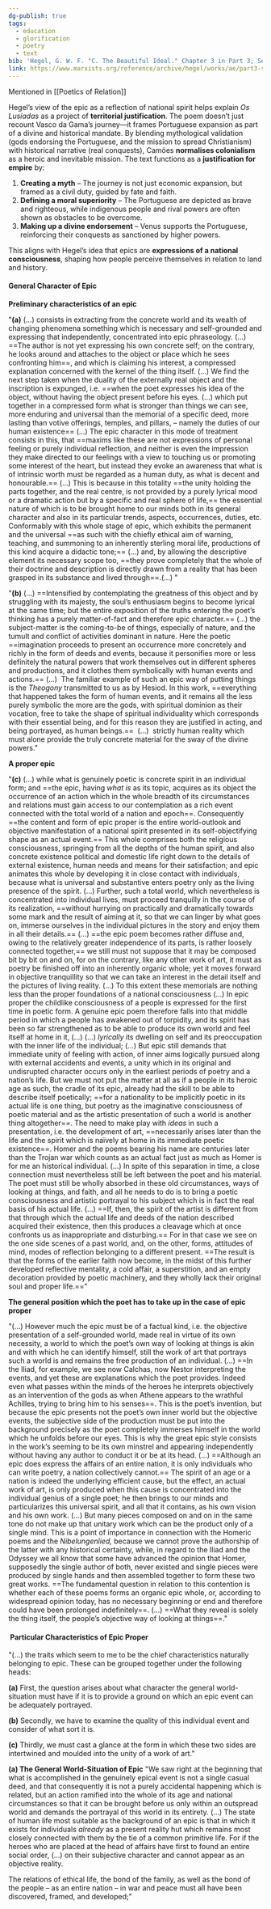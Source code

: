 ```yaml
---
dg-publish: true
tags:
  - education
  - glorification
  - poetry
  - text
bib: 'Hegel, G. W. F. "C. The Beautiful Ideal." Chapter 3 in Part 3, Section 3, of Aesthetics: Lectures on Fine Art. Translated by T. M. Knox. Marxists Internet Archive. Accessed May 19th, 2025. https://www.marxists.org/reference/archive/hegel/works/ae/part3-section3-chapter3.htm'
link: https://www.marxists.org/reference/archive/hegel/works/ae/part3-section3-chapter3.htm
---
```

Mentioned in [[Poetics of Relation]]

Hegel’s view of the epic as a reflection of national spirit helps explain _Os Lusíadas_ as a project of **territorial justification**. The poem doesn’t just recount Vasco da Gama’s journey—it frames Portuguese expansion as part of a divine and historical mandate. By blending mythological validation (gods endorsing the Portuguese, and the mission to spread Christianism) with historical narrative (real conquests), Camões **normalises colonialism** as a heroic and inevitable mission. The text functions as a **justification for empire** by:

1. **Creating a myth** – The journey is not just economic expansion, but framed as a civil duty, guided by fate and faith.
2. **Defining a moral superiority** – The Portuguese are depicted as brave and righteous, while indigenous people and rival powers are often shown as obstacles to be overcome.
3. **Making up a divine endorsement** – Venus supports the Portuguese, reinforcing their conquests as sanctioned by higher powers.

This aligns with Hegel’s idea that epics are **expressions of a national consciousness**, shaping how people perceive themselves in relation to land and history.

#### General Character of Epic

**Preliminary characteristics of an epic**

"**(a)** (...) consists in extracting from the concrete world and its wealth of changing phenomena something which is necessary and self-grounded and expressing that independently, concentrated into epic phraseology.
(...)
==The author is not yet expressing his own concrete self; on the contrary, he looks around and attaches to the object or place which he sees confronting him==, and which is claiming his interest, a compressed explanation concerned with the kernel of the thing itself.
(...)
We find the next step taken when the duality of the externally real object and the inscription is expunged, i.e. ==when the poet expresses his idea of the object, without having the object present before his eyes. (...) which put together in a compressed form what is stronger than things we can see, more enduring and universal than the memorial of a specific deed, more lasting than votive offerings, temples, and pillars, – namely the duties of our human existence== (...) The epic character in this mode of treatment consists in this, that ==maxims like these are not expressions of personal feeling or purely individual reflection, and neither is even the impression they make directed to our feelings with a view to touching us or promoting some interest of the heart, but instead they evoke an awareness that what is of intrinsic worth must be regarded as a human duty, as what is decent and honourable.==
(...)
This is because in this totality ==the unity holding the parts together, and the real centre, is not provided by a purely lyrical mood or a dramatic action but by a specific and real sphere of life,== the essential nature of which is to be brought home to our minds both in its general character and also in its particular trends, aspects, occurrences, duties, etc. Conformably with this whole stage of epic, which exhibits the permanent and the universal ==as such with the chiefly ethical aim of warning, teaching, and summoning to an inherently sterling moral life, productions of this kind acquire a didactic tone;== (...) and, by allowing the descriptive element its necessary scope too, ==they prove completely that the whole of their doctrine and description is directly drawn from a reality that has been grasped in its substance and lived through==.(...)
"

"**(b)** (...) 
==Intensified by contemplating the greatness of this object and by struggling with its majesty, the soul’s enthusiasm begins to become lyrical at the same time; but the entire exposition of the truths entering the poet’s thinking has a purely matter-of-fact and therefore epic character.== 
(...)
the subject-matter is the coming-to-be of things, especially of nature, and the tumult and conflict of activities dominant in nature. Here the poetic ==imagination proceeds to present an occurrence more concretely and richly in the form of deeds and events, because it personifies more or less definitely the natural powers that work themselves out in different spheres and productions, and it clothes them symbolically with human events and actions.==
(...)
 The familiar example of such an epic way of putting things is the _Theogony_ transmitted to us as by Hesiod. In this work, ==everything that happened takes the form of human events, and it remains all the less purely symbolic the more are the gods, with spiritual dominion as their vocation, free to take the shape of spiritual individuality which corresponds with their essential being, and for this reason they are justified in acting, and being portrayed, as human beings.==
 (...)
 strictly human reality which must alone provide the truly concrete material for the sway of the divine powers."

**A proper epic**

"**(c)** (...) while what is genuinely poetic is concrete spirit in an individual form; and ==the epic, having _what is_ as its topic, acquires as its object the occurrence of an action which in the whole breadth of its circumstances and relations must gain access to our contemplation as a rich event connected with the total world of a nation and epoch==. Consequently ==the content and form of epic proper is the entire world-outlook and objective manifestation of a national spirit presented in its self-objectifying shape as an actual event.== This whole comprises both the religious consciousness, springing from all the depths of the human spirit, and also concrete existence political and domestic life right down to the details of external existence, human needs and means for their satisfaction; and epic animates this whole by developing it in close contact with individuals, because what is universal and substantive enters poetry only as the living presence of the spirit.
(...)
Further, such a total world, which nevertheless is concentrated into individual lives, must proceed tranquilly in the course of its realization, ==without hurrying on practically and dramatically towards some mark and the result of aiming at it, so that we can linger by what goes on, immerse ourselves in the individual pictures in the story and enjoy them in all their details.== (...) ==the epic poem becomes rather diffuse and, owing to the relatively greater independence of its parts, is rather loosely connected together,== we still must not suppose that it may be composed bit by bit on and on, for on the contrary, like any other work of art, it must as poetry be finished off into an inherently organic whole; yet it moves forward in objective tranquillity so that we can take an interest in the detail itself and the pictures of living reality.
(...)
To this extent these memorials are nothing less than the proper foundations of a national consciousness 
(...)
In epic proper the childlike consciousness of a people is expressed for the first time in poetic form. A genuine epic poem therefore falls into that middle period in which a people has awakened out of torpidity, and its spirit has been so far strengthened as to be able to produce its own world and feel itself at home in it,
(...)
(...) _lyrically_ its dwelling on self and its preoccupation with the inner life of the individual; (...) But epic still demands that immediate unity of feeling with action, of inner aims logically pursued along with external accidents and events, a unity which in its original and undisrupted character occurs only in the earliest periods of poetry and a nation’s life.
But we must not put the matter at all as if a people in its heroic age as such, the cradle of its epic, already had the skill to be able to describe itself poetically; ==for a nationality to be implicitly poetic in its actual life is one thing, but poetry as the imaginative consciousness of poetic material and as the artistic presentation of such a world is another thing altogether==. The need to make play with _ideas_ in such a presentation, i.e. the development of art, ==necessarily arises later than the life and the spirit which is naïvely at home in its immediate poetic existence==. Homer and the poems bearing his name are centuries later than the Trojan war which counts as an actual fact just as much as Homer is for me an historical individual.
(...)
In spite of this separation in time, a close connection must nevertheless still be left between the poet and his material. The poet must still be wholly absorbed in these old circumstances, ways of looking at things, and faith, and all he needs to do is to bring a poetic consciousness and artistic portrayal to his subject which is in fact the real basis of his actual life. (...) ==If, then, the spirit of the artist is different from that through which the actual life and deeds of the nation described acquired their existence, then this produces a cleavage which at once confronts us as inappropriate and disturbing.== For in that case we see on the one side scenes of a past world, and, on the other, forms, attitudes of mind, modes of reflection belonging to a different present. ==The result is that the forms of the earlier faith now become, in the midst of this further developed reflective mentality, a cold affair, a superstition, and an empty decoration provided by poetic machinery, and they wholly lack their original soul and proper life.=="

**The general position which the poet has to take up in the case of epic proper**

"(...) However much the epic must be of a factual kind, i.e. the objective presentation of a self-grounded world, made real in virtue of its own necessity, a world to which the poet’s own way of looking at things is akin and with which he can identify himself, still the work of art that portrays such a world is and remains the free production of an individual.
(...)
==In the Iliad, for example, we see now Calchas, now Nestor interpreting the events, and yet these are explanations which the poet provides. Indeed even what passes within the minds of the heroes he interprets objectively as an intervention of the gods as when Athene appears to the wrathful Achilles, trying to bring him to his senses==. This is the poet’s invention, but because the epic presents not the poet’s own inner world but the objective events, the subjective side of the production must be put into the background precisely as the poet completely immerses himself in the world which he unfolds before our eyes. This is why the great epic style consists in the work’s seeming to be its own minstrel and appearing independently without having any author to conduct it or be at its head.
(...)
==Although an epic does express the affairs of an entire nation, it is only individuals who can write poetry, a nation collectively cannot.== The spirit of an age or a nation is indeed the underlying efficient cause, but the effect, an actual work of art, is only produced when this cause is concentrated into the individual genius of a single poet; he then brings to our minds and particularizes this universal spirit, and all that it contains, as his own vision and his own work.
(...)
But many pieces composed on and on in the same tone do not make up that unitary work which can be the product only of a single mind. This is a point of importance in connection with the Homeric poems and the _Nibelungenlied,_ because we cannot prove the authorship of the latter with any historical certainty, while, in regard to the Iliad and the Odyssey we all know that some have advanced the opinion that Homer, supposedly the single author of both, never existed and single pieces were produced by single hands and then assembled together to form these two great works. ==The fundamental question in relation to this contention is whether each of these poems forms an organic epic whole, or, according to widespread opinion today, has no necessary beginning or end and therefore could have been prolonged indefinitely==.
(...)
==What they reveal is solely the thing itself, the people’s objective way of looking at things==."

####  Particular Characteristics of Epic Proper

"(...) the traits which seem to me to be the chief characteristics naturally belonging to epic. These can be grouped together under the following heads:

**(a)** First, the question arises about what character the general world-situation must have if it is to provide a ground on which an epic event can be adequately portrayed.

**(b)** Secondly, we have to examine the quality of this individual event and consider of what sort it is.

**(c)** Thirdly, we must cast a glance at the form in which these two sides are intertwined and moulded into the unity of a work of art."

**(a) The General World-Situation of Epic**
"We saw right at the beginning that what is accomplished in the genuinely epical event is not a single casual deed, and that consequently it is not a purely accidental happening which is related, but an action ramified into the whole of its age and national circumstances so that it can be brought before us only within an outspread world and demands the portrayal of this world in its entirety.
(...)
The state of human life most suitable as the background of an epic is that in which it exists for individuals _already_ as a present reality hut which remains most closely connected with them by the tie of a common primitive life. For if the heroes who are placed at the head of affairs have first to found an entire social order, (...) on their subjective character and cannot appear as an objective reality.

The relations of ethical life, the bond of the family, as well as the bond of the people – as an entire nation – in war and peace must all have been discovered, framed, and developed;"
